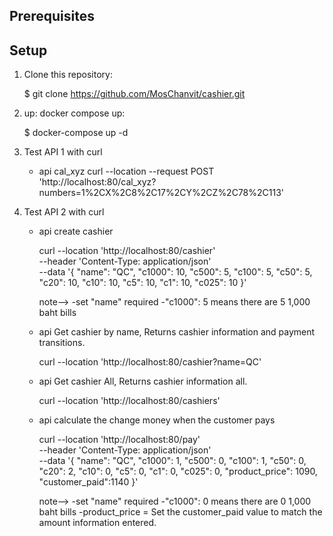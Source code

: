 

## Prerequisites



## Setup

1. Clone this repository:

   $ git clone https://github.com/MosChanvit/cashier.git

2. up: docker compose up:

   $ docker-compose up -d


3. Test API 1 with curl
    * api cal_xyz
    curl --location --request POST 'http://localhost:80/cal_xyz?numbers=1%2CX%2C8%2C17%2CY%2CZ%2C78%2C113'
    

4. Test API 2 with curl
    * api create cashier
    
        curl --location 'http://localhost:80/cashier' \
        --header 'Content-Type: application/json' \
        --data '{
            "name": "QC",
            "c1000": 10,
            "c500": 5,
            "c100": 5,
            "c50": 5,
            "c20": 10,
            "c10": 10,
            "c5": 10,
            "c1": 10,
            "c025": 10
        }'

        note--> 
        -set "name" required
        -"c1000": 5   means there are 5 1,000 baht bills


    * api Get cashier by name, Returns cashier information and payment transitions.
    
        curl --location 'http://localhost:80/cashier?name=QC'

    * api Get cashier All, Returns cashier information all.
    
        curl --location 'http://localhost:80/cashiers'

    * api calculate the change money when the customer pays

        curl --location 'http://localhost:80/pay' \
        --header 'Content-Type: application/json' \
        --data '{
            "name": "QC",
            "c1000": 1,
            "c500": 0,
            "c100": 1,
            "c50": 0,
            "c20": 2,
            "c10": 0,
            "c5": 0,
            "c1": 0,
            "c025": 0,
            "product_price": 1090,
            "customer_paid":1140
        }'

        note--> 
        -set "name" required
        -"c1000": 0   means there are 0 1,000 baht bills
        -product_price  = Set the customer_paid value to match the amount information entered.


